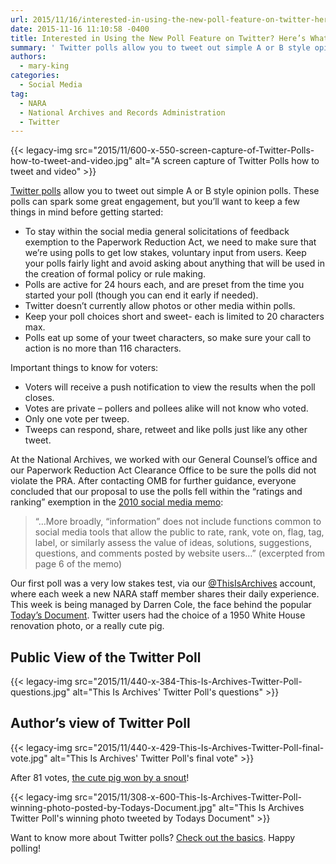 ```yaml
---
url: 2015/11/16/interested-in-using-the-new-poll-feature-on-twitter-heres-what-you-need-to-know.md
date: 2015-11-16 11:10:58 -0400
title: Interested in Using the New Poll Feature on Twitter? Here’s What You Need to Know!
summary: ' Twitter polls allow you to tweet out simple A or B style opinion polls. These polls can spark some great engagement, but you&rsquo;ll want to keep a few things in mind before getting started: To stay within the social media'
authors:
  - mary-king
categories:
  - Social Media
tag:
  - NARA
  - National Archives and Records Administration
  - Twitter
---
```


{{< legacy-img src="2015/11/600-x-550-screen-capture-of-Twitter-Polls-how-to-tweet-and-video.jpg" alt="A screen capture of Twitter Polls how to tweet and video" >}}

[Twitter polls](https://blog.twitter.com/2015/introducing-twitter-polls) allow you to tweet out simple A or B style opinion polls. These polls can spark some great engagement, but you’ll want to keep a few things in mind before getting started:

  * To stay within the social media general solicitations of feedback exemption to the Paperwork Reduction Act, we need to make sure that we’re using polls to get low stakes, voluntary input from users. Keep your polls fairly light and avoid asking about anything that will be used in the creation of formal policy or rule making.
  * Polls are active for 24 hours each, and are preset from the time you started your poll (though you can end it early if needed).
  * Twitter doesn’t currently allow photos or other media within polls.
  * Keep your poll choices short and sweet- each is limited to 20 characters max.
  * Polls eat up some of your tweet characters, so make sure your call to action is no more than 116 characters.

Important things to know for voters:

  * Voters will receive a push notification to view the results when the poll closes.
  * Votes are private &#8211; pollers and pollees alike will not know who voted.
  * Only one vote per tweep.
  * Tweeps can respond, share, retweet and like polls just like any other tweet.

At the National Archives, we worked with our General Counsel’s office and our Paperwork Reduction Act Clearance Office to be sure the polls did not violate the PRA. After contacting OMB for further guidance, everyone concluded that our proposal to use the polls fell within the “ratings and ranking” exemption in the [2010 social media memo](https://www.whitehouse.gov/sites/default/files/omb/assets/inforeg/SocialMediaGuidance_04072010.pdf):

> &#8220;&#8230;More broadly, “information” does not include functions common to social media tools that allow the public to rate, rank, vote on, flag, tag, label, or similarly assess the value of ideas, solutions, suggestions, questions, and comments posted by website users&#8230;&#8221; (excerpted from page 6 of the memo)

Our first poll was a very low stakes test, via our [@ThisIsArchives](https://twitter.com/ThisisArchives) account, where each week a new NARA staff member shares their daily experience. This week is being managed by Darren Cole, the face behind the popular [Today’s Document](http://todaysdocument.tumblr.com/). Twitter users had the choice of a 1950 White House renovation photo, or a really cute pig.

## Public View of the Twitter Poll

{{< legacy-img src="2015/11/440-x-384-This-Is-Archives-Twitter-Poll-questions.jpg" alt="This Is Archives' Twitter Poll's questions" >}}

## Author’s view of Twitter Poll

{{< legacy-img src="2015/11/440-x-429-This-Is-Archives-Twitter-Poll-final-vote.jpg" alt="This Is Archives' Twitter Poll's final vote" >}}

After 81 votes, [the cute pig won by a snout](https://twitter.com/ThisisArchives/status/662629851640283136)!

{{< legacy-img src="2015/11/308-x-600-This-Is-Archives-Twitter-Poll-winning-photo-posted-by-Todays-Document.jpg" alt="This Is Archives Twitter Poll's winning photo tweeted by Todays Document" >}}

Want to know more about Twitter polls? [Check out the basics](https://support.twitter.com/articles/20174524?lang=en). Happy polling!